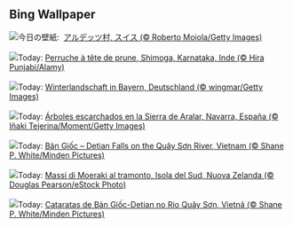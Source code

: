 ## Bing Wallpaper
![](https://www.bing.com/th?id=OHR.ArdezSwitzerland_JA-JP7833129331_UHD.jpg&w=1000)今日の壁紙: &nbsp;[アルデッツ村, スイス (© Roberto Moiola/Getty Images)](https://www.bing.com/th?id=OHR.ArdezSwitzerland_JA-JP7833129331_UHD.jpg)
<br><br/>
![](https://www.bing.com/th?id=OHR.PlumParakeet_FR-FR1766885015_UHD.jpg&w=1000)Today: [Perruche à tête de prune, Shimoga, Karnataka, Inde (© Hira Punjabi/Alamy)](https://www.bing.com/th?id=OHR.PlumParakeet_FR-FR1766885015_UHD.jpg)
<br><br/>
![](https://www.bing.com/th?id=OHR.WinterLandscapeBavaria_DE-DE6496709723_UHD.jpg&w=1000)Today: [Winterlandschaft in Bayern, Deutschland (© wingmar/Getty Images)](https://www.bing.com/th?id=OHR.WinterLandscapeBavaria_DE-DE6496709723_UHD.jpg)
<br><br/>
![](https://www.bing.com/th?id=OHR.GeneralWinterNavarre_ES-ES5527142777_UHD.jpg&w=1000)Today: [Árboles escarchados en la Sierra de Aralar, Navarra, España (© Iñaki Tejerina/Moment/Getty Images)](https://www.bing.com/th?id=OHR.GeneralWinterNavarre_ES-ES5527142777_UHD.jpg)
<br><br/>
![](https://www.bing.com/th?id=OHR.VietnamFalls_EN-GB3020680221_UHD.jpg&w=1000)Today: [Bản Giốc – Detian Falls on the Quây Sơn River, Vietnam (© Shane P. White/Minden Pictures)](https://www.bing.com/th?id=OHR.VietnamFalls_EN-GB3020680221_UHD.jpg)
<br><br/>
![](https://www.bing.com/th?id=OHR.BouldersNZ_IT-IT9574087004_UHD.jpg&w=1000)Today: [Massi di Moeraki al tramonto, Isola del Sud, Nuova Zelanda (© Douglas Pearson/eStock Photo)](https://www.bing.com/th?id=OHR.BouldersNZ_IT-IT9574087004_UHD.jpg)
<br><br/>
![](https://www.bing.com/th?id=OHR.VietnamFalls_PT-BR3430655242_UHD.jpg&w=1000)Today: [Cataratas de Bản Giốc-Detian no Rio Quây Sơn, Vietnã (© Shane P. White/Minden Pictures)](https://www.bing.com/th?id=OHR.VietnamFalls_PT-BR3430655242_UHD.jpg)
<br><br/>
